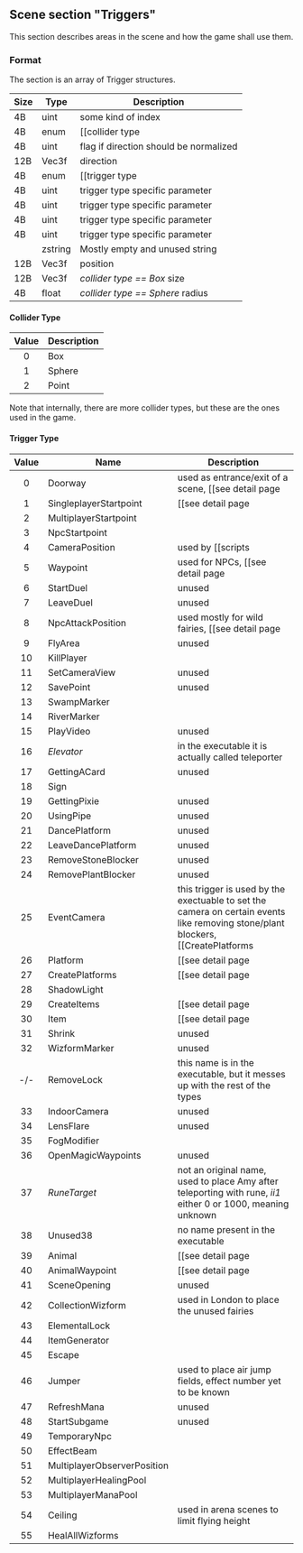 ## Scene section "Triggers"

This section describes areas in the scene and how the game shall use them.

### Format

The section is an array of Trigger structures.

| Size | Type  | Description |
|------|-------|-------------|
|  4B  | uint  | some kind of index |
|  4B  | enum  | [[collider type|#collider-type]] |
|  4B  | uint  | flag if direction should be normalized |
| 12B  | Vec3f | direction |
|  4B  | enum  | [[trigger type|#trigger-type]] |
|  4B  | uint  | trigger type specific parameter |
|  4B  | uint  | trigger type specific parameter |
|  4B  | uint  | trigger type specific parameter |
|  4B  | uint  | trigger type specific parameter |
|      |zstring| Mostly empty and unused string |
| 12B  | Vec3f | position |
| 12B  | Vec3f | _collider type == Box_ size |
|  4B  | float | _collider type == Sphere_ radius |

#### Collider Type

| Value | Description |
|:-----:|-------------|
|   0   | Box         |
|   1   | Sphere      |
|   2   | Point       |

Note that internally, there are more collider types, but these are the ones used in the game.

#### Trigger Type

| Value |        Name        | Description |
|:-----:|--------------------|-------------|
|   0   | Doorway            | used as entrance/exit of a scene, [[see detail page|Triggers#Doorway]] |
|   1   | SingleplayerStartpoint | [[see detail page|Triggers#SingleplayerStartpoint]] |
|   2   | MultiplayerStartpoint  |  |
|   3   | NpcStartpoint      |  |
|   4   | CameraPosition     | used by [[scripts|Scripts]] to change the camera view, [[see detail page|Triggers#CameraPosition]] |
|   5   | Waypoint           | used for NPCs, [[see detail page|Triggers#Waypoints]] |
|   6   | StartDuel          | unused |
|   7   | LeaveDuel          | unused |
|   8   | NpcAttackPosition  | used mostly for wild fairies, [[see detail page|Triggers#NpcAttackPosition]] |
|   9   | FlyArea            | unused |
|  10   | KillPlayer         |  |
|  11   | SetCameraView      | unused |
|  12   | SavePoint          | unused |
|  13   | SwampMarker        |  |
|  14   | RiverMarker        |  |
|  15   | PlayVideo          | unused |
|  16   | _Elevator_         | in the executable it is actually called teleporter |
|  17   | GettingACard       | unused |
|  18   | Sign               |  |
|  19   | GettingPixie       | unused |
|  20   | UsingPipe          | unused |
|  21   | DancePlatform      | unused |
|  22   | LeaveDancePlatform | unused |
|  23   | RemoveStoneBlocker | unused |
|  24   | RemovePlantBlocker | unused |
|  25   | EventCamera        | this trigger is used by the exectuable to set the camera on certain events like removing stone/plant blockers, [[CreatePlatforms|Triggers#CreatePlatforms]], etc. |
|  26   | Platform           | [[see detail page|Triggers#Platform]] |
|  27   | CreatePlatforms    | [[see detail page|Triggers#CreatePlatforms-CreateItems]] |
|  28   | ShadowLight        |  |
|  29   | CreateItems        | [[see detail page|Triggers#CreatePlatforms-CreateItems]] |
|  30   | Item               | [[see detail page|Triggers#Item]] |
|  31   | Shrink             | unused |
|  32   | WizformMarker      | unused |
|  -/-  | RemoveLock         | this name is in the executable, but it messes up with the rest of the types |
|  33   | IndoorCamera       | unused |
|  34   | LensFlare          | unused |
|  35   | FogModifier        |  |
|  36   | OpenMagicWaypoints | unused |
|  37   | _RuneTarget_       | not an original name, used to place Amy after teleporting with rune, *ii1* either 0 or 1000, meaning unknown |
|  38   | Unused38           | no name present in the executable |
|  39   | Animal             | [[see detail page|Triggers#Animal]] |
|  40   | AnimalWaypoint     | [[see detail page|Triggers#Waypoints]] |
|  41   | SceneOpening       | unused |
|  42   | CollectionWizform  | used in London to place the unused fairies |
|  43   | ElementalLock      |  |
|  44   | ItemGenerator      |  |
|  45   | Escape             |  |
|  46   | Jumper             | used to place air jump fields, effect number yet to be known |
|  47   | RefreshMana        | unused |
|  48   | StartSubgame       | unused |
|  49   | TemporaryNpc       |  |
|  50   | EffectBeam         |  |
|  51   | MultiplayerObserverPosition |  |
|  52   | MultiplayerHealingPool      |  |
|  53   | MultiplayerManaPool         |  |
|  54   | Ceiling            | used in arena scenes to limit flying height |
|  55   | HealAllWizforms    |  |
